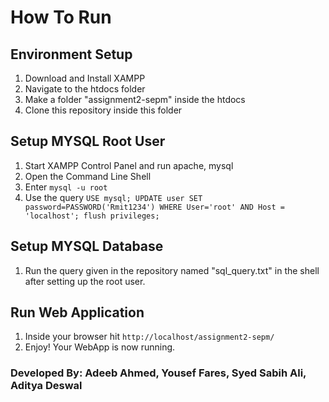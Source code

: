 # How To Run

## Environment Setup
1. Download and Install XAMPP
2. Navigate to the htdocs folder
3. Make a folder "assignment2-sepm" inside the htdocs
4. Clone this repository inside this folder

## Setup MYSQL Root User
1. Start XAMPP Control Panel and run apache, mysql
2. Open the Command Line Shell
3. Enter `mysql -u root`
4. Use the query `USE mysql; UPDATE user SET password=PASSWORD('Rmit1234') WHERE User='root' AND Host = 'localhost'; flush privileges;`

## Setup MYSQL Database
1. Run the query given in the repository named "sql_query.txt" in the shell after setting up the root user.
 
## Run Web Application
1. Inside your browser hit `http://localhost/assignment2-sepm/`
2. Enjoy! Your WebApp is now running.

### Developed By: Adeeb Ahmed, Yousef Fares, Syed Sabih Ali, Aditya Deswal
